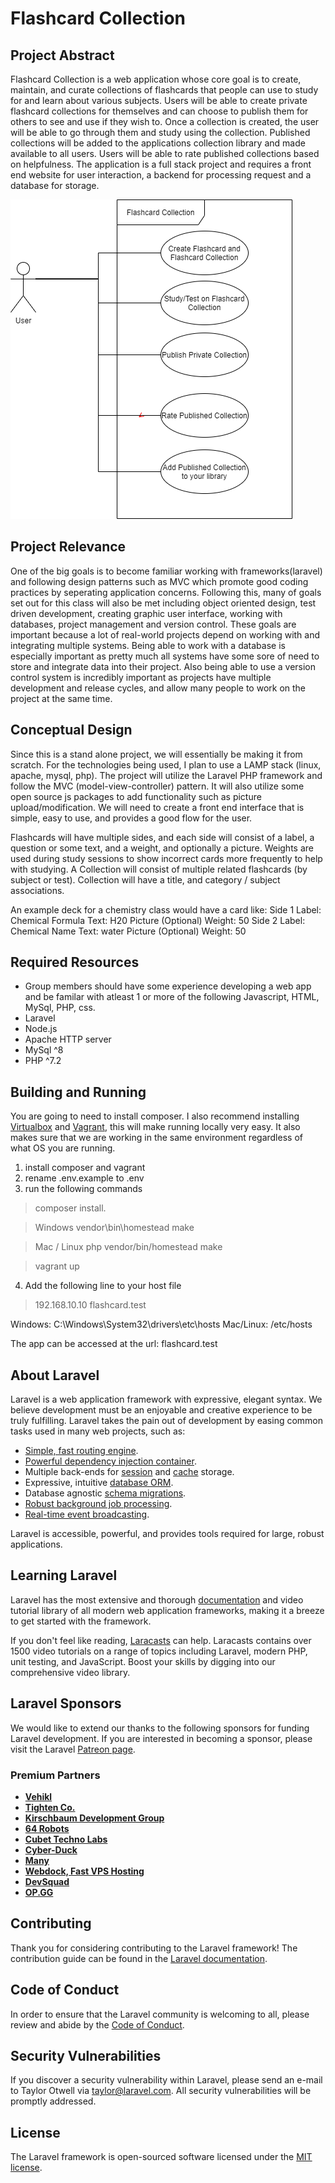 # Flashcard Collection

## Project Abstract
Flashcard Collection is a web application whose core goal is to create, maintain, and curate collections of flashcards that people can use to study for and learn about various subjects. Users will be able to create private flashcard collections for themselves and can choose to publish them for others to see and use if they wish to. Once a collection is created, the user will be able to go through them and study using the collection. Published collections will be added to the applications collection library and made available to all users. Users will be able to rate published collections based on helpfulness. The application is a full stack project and requires a front end website for user interaction, a backend for processing request and a database for storage. 

![Use Case Image](RishirPatel_FlashcardCollection.png)

## Project Relevance
One of the big goals is to become familiar working with frameworks(laravel) and following design patterns such as MVC which promote good coding practices by seperating application concerns. Following this, many of goals set out for this class will also be met including object oriented design, test driven development, creating graphic user interface, working with databases, project management and version control. These goals are important because a lot of real-world projects depend on working with and integrating multiple systems. Being able to work with a database is especially important as pretty much all systems have some sore of need to store and integrate data into their project. Also being able to use a version control system is incredibly important as projects have multiple development and release cycles, and allow many people to work on the project at the same time.

## Conceptual Design
Since this is a stand alone project, we will essentially be making it from scratch. For the technologies being used, I plan to use a LAMP stack (linux, apache, mysql, php). The project will utilize the Laravel PHP framework and follow the MVC (model-view-controller) pattern. It will also utilize some open source js packages to add functionality such as picture upload/modification. We will need to create a front end interface that is simple, easy to use, and provides a good flow for the user. 

Flashcards will have multiple sides, and each side will consist of a label, a question or some text, and a weight, and optionally a picture. Weights are used during study sessions to show incorrect cards more frequently to help with studying.
A Collection will consist of multiple related flashcards (by subject or test). Collection will have a title, and category / subject associations.

An example deck for a chemistry class would have a card like:
Side 1
Label: Chemical Formula
Text: H20
Picture (Optional)
Weight: 50
Side 2
Label: Chemical Name
Text: water
Picture (Optional)
Weight: 50

## Required Resources
- Group members should have some experience developing a web app and be familar with atleast 1 or more of the following Javascript, HTML, MySql, PHP, css.
- Laravel
- Node.js 
- Apache HTTP server
- MySql ^8
- PHP ^7.2

## Building and Running
You are going to need to install composer. 
I also recommend installing [Virtualbox](https://www.virtualbox.org/wiki/Downloads) and [Vagrant](https://www.vagrantup.com/downloads.html), this will make running locally very easy. 
It also makes sure that we are working in the same environment regardless of what OS you are running.

1. install composer and vagrant
2. rename .env.example to .env
3. run the following commands
> composer install.

> Windows
> vendor\bin\homestead make

> Mac / Linux
> php vendor/bin/homestead make

> vagrant up

4. Add the following line to your host file
> 192.168.10.10 flashcard.test

Windows: C:\Windows\System32\drivers\etc\hosts
Mac/Linux: /etc/hosts

The app can be accessed at the url: flashcard.test

## About Laravel

Laravel is a web application framework with expressive, elegant syntax. We believe development must be an enjoyable and creative experience to be truly fulfilling. Laravel takes the pain out of development by easing common tasks used in many web projects, such as:

- [Simple, fast routing engine](https://laravel.com/docs/routing).
- [Powerful dependency injection container](https://laravel.com/docs/container).
- Multiple back-ends for [session](https://laravel.com/docs/session) and [cache](https://laravel.com/docs/cache) storage.
- Expressive, intuitive [database ORM](https://laravel.com/docs/eloquent).
- Database agnostic [schema migrations](https://laravel.com/docs/migrations).
- [Robust background job processing](https://laravel.com/docs/queues).
- [Real-time event broadcasting](https://laravel.com/docs/broadcasting).

Laravel is accessible, powerful, and provides tools required for large, robust applications.

## Learning Laravel

Laravel has the most extensive and thorough [documentation](https://laravel.com/docs) and video tutorial library of all modern web application frameworks, making it a breeze to get started with the framework.

If you don't feel like reading, [Laracasts](https://laracasts.com) can help. Laracasts contains over 1500 video tutorials on a range of topics including Laravel, modern PHP, unit testing, and JavaScript. Boost your skills by digging into our comprehensive video library.

## Laravel Sponsors

We would like to extend our thanks to the following sponsors for funding Laravel development. If you are interested in becoming a sponsor, please visit the Laravel [Patreon page](https://patreon.com/taylorotwell).

### Premium Partners

- **[Vehikl](https://vehikl.com/)**
- **[Tighten Co.](https://tighten.co)**
- **[Kirschbaum Development Group](https://kirschbaumdevelopment.com)**
- **[64 Robots](https://64robots.com)**
- **[Cubet Techno Labs](https://cubettech.com)**
- **[Cyber-Duck](https://cyber-duck.co.uk)**
- **[Many](https://www.many.co.uk)**
- **[Webdock, Fast VPS Hosting](https://www.webdock.io/en)**
- **[DevSquad](https://devsquad.com)**
- **[OP.GG](https://op.gg)**

## Contributing

Thank you for considering contributing to the Laravel framework! The contribution guide can be found in the [Laravel documentation](https://laravel.com/docs/contributions).

## Code of Conduct

In order to ensure that the Laravel community is welcoming to all, please review and abide by the [Code of Conduct](https://laravel.com/docs/contributions#code-of-conduct).

## Security Vulnerabilities

If you discover a security vulnerability within Laravel, please send an e-mail to Taylor Otwell via [taylor@laravel.com](mailto:taylor@laravel.com). All security vulnerabilities will be promptly addressed.

## License

The Laravel framework is open-sourced software licensed under the [MIT license](https://opensource.org/licenses/MIT).
